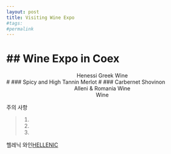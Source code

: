 ```yaml
---
layout: post
title: Visiting Wine Expo
#tags:
#permalink
---
```



# ## Wine Expo in Coex

<center> Henessi Greek Wine</center>
# ### Spicy and High Tannin Merlot
# ### Carbernet Shovinon


<center> Alleni & Romania Wine </center>

<center>  Wine </center>

주의 사항
> 1.
>
> 2.
>
> 3.

헬레닉 와인[HELLENIC](www.hellenicwine.co.kr)
